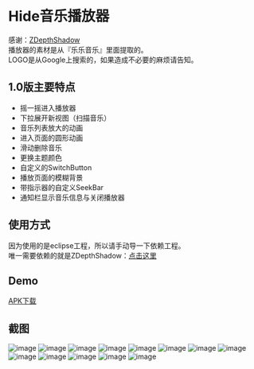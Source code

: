 # Hide音乐播放器   
感谢：<a href="https://github.com/ShogoMizumoto/ZDepthShadow" target="_blank">ZDepthShadow</a>  
播放器的素材是从『乐乐音乐』里面提取的。  
LOGO是从Google上搜索的，如果造成不必要的麻烦请告知。


## 1.0版主要特点
* 摇一摇进入播放器
* 下拉展开新视图（扫描音乐）
* 音乐列表放大的动画
* 进入页面的圆形动画
* 滑动删除音乐
* 更换主题颜色
* 自定义的SwitchButton
* 播放页面的模糊背景
* 带指示器的自定义SeekBar
* 通知栏显示音乐信息与关闭播放器  


## 使用方式  
因为使用的是eclipse工程，所以请手动导一下依赖工程。  
唯一需要依赖的就是ZDepthShadow：<a href="https://github.com/w9xhc/ShadowLayout-for-eclipse" target="_blank">点击这里</a> 

## Demo  
<a href="https://github.com/w9xhc/Hide-Music-Player/blob/master/apk/hide_player.apk" target="_blank">APK下载</a> 


## 截图  
![image](https://github.com/w9xhc/Hide-Music-Player/blob/master/Screenshots/1.jpg?raw=true)
![image](https://github.com/w9xhc/Hide-Music-Player/blob/master/Screenshots/2.jpg?raw=true)
![image](https://github.com/w9xhc/Hide-Music-Player/blob/master/Screenshots/3.jpg?raw=true)
![image](https://github.com/w9xhc/Hide-Music-Player/blob/master/Screenshots/4.jpg?raw=true)
![image](https://github.com/w9xhc/Hide-Music-Player/blob/master/Screenshots/5.jpg?raw=true)
![image](https://github.com/w9xhc/Hide-Music-Player/blob/master/Screenshots/5.5.jpg?raw=true)
![image](https://github.com/w9xhc/Hide-Music-Player/blob/master/Screenshots/6.jpg?raw=true)
![image](https://github.com/w9xhc/Hide-Music-Player/blob/master/Screenshots/7.jpg?raw=true)
![image](https://github.com/w9xhc/Hide-Music-Player/blob/master/Screenshots/8.jpg?raw=true)
![image](https://github.com/w9xhc/Hide-Music-Player/blob/master/Screenshots/9.jpg?raw=true)
![image](https://github.com/w9xhc/Hide-Music-Player/blob/master/Screenshots/10.jpg?raw=true)
![image](https://github.com/w9xhc/Hide-Music-Player/blob/master/Screenshots/11.jpg?raw=true)
![image](https://github.com/w9xhc/Hide-Music-Player/blob/master/Screenshots/12.jpg?raw=true)
